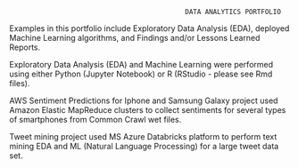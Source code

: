                                                 DATA ANALYTICS PORTFOLIO
                                                
                    
Examples in this portfolio include Exploratory Data Analysis (EDA), deployed Machine Learning algorithms, and Findings and/or Lessons Learned Reports.

Exploratory Data Analysis (EDA) and Machine Learning were performed using either Python (Jupyter Notebook) or R (RStudio - please see Rmd files). 

AWS Sentiment Predictions for Iphone and Samsung Galaxy project used Amazon Elastic MapReduce clusters to collect sentiments for several types of smartphones from Common Crawl wet files. 

Tweet mining project used MS Azure Databricks platform to perform text mining EDA and ML (Natural Language Processing) for a large tweet data set. 
